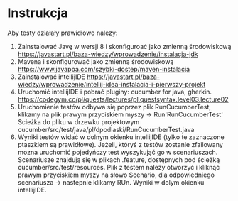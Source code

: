 # Instrukcja

Aby testy działały prawidłowo nalezy:

1. Zainstalować Javę w wersji 8 i skonfiguroać jako zmienną
   środowiskową https://javastart.pl/baza-wiedzy/wprowadzenie/instalacja-jdk
2. Mavena i skonfigurować jako zmienną środowiskową https://www.javappa.com/szybki-dostep/maven-instalacja
3. Zainstalować intellijIDE https://javastart.pl/baza-wiedzy/wprowadzenie/intellij-idea-instalacja-i-pierwszy-projekt
4. Uruchomić intellijIDE i pobrać pluginy: cucumber for java,
       gherkin. https://codegym.cc/pl/quests/lectures/pl.questsyntax.level03.lecture02
5. Uruchomienie testów odbywa się poprzez plik RunCucumberTest,
   klikamy na plik prawym przyciskiem myszy -> Run'RunCucumberTest'
   Scieżka do pliku w drzewku projektowym cucumber/src/test/java/pl/dpodlaski/RunCucumberTest.java
6. Wyniki testów widać w dolnym okienku intellijIDE (tylko te zaznaczone ptaszkiem są prawidłowe).
   Jeżeli, któryś z testów zostanie zfailowany mozna uruchomić pojedyńczy test wyszykująć go w scenariuszach. 
   Scenariusze znajdują się w plikach .feature, dostępnych pod ścieżką cucumber/src/test/resources.
   Plik z testem należy otworzyć i kliknąć prawym przyciskiem myszy na słowo Scenario, dla odpowiedniego scenariusza -> nastepnie klikamy RUn. 
   Wyniki w dolym okienku intellijIDE. 